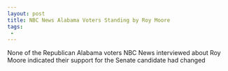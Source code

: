 ```yaml
---
layout: post
title: NBC News Alabama Voters Standing by Roy Moore
tags:
 -
---
```

None of the Republican Alabama voters NBC News interviewed about Roy Moore indicated their support for the Senate candidate had changed
